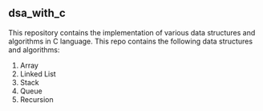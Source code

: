 ## dsa_with_c
This repository contains the implementation of various data structures and algorithms in C language.
This repo contains the following data structures and algorithms:

1. Array
2. Linked List
3. Stack
4. Queue
5. Recursion
